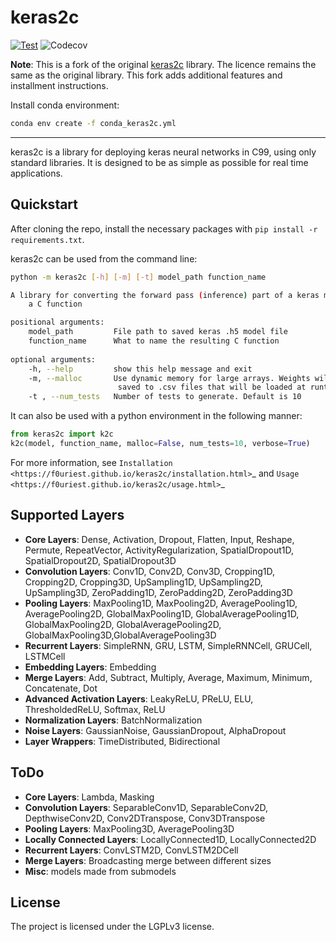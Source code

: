 # keras2c


[![Test](https://github.com/anchal-physics/keras2c/actions/workflows/test.yml/badge.svg)](https://github.com/anchal-physics/keras2c/actions/workflows/test.yml)
![Codecov](https://img.shields.io/codecov/c/github/anchal-physics/keras2c)


**Note**: This is a fork of the original [keras2c](https://github.com/PlasmaControl/keras2c) library. The licence
remains the same as the original library. This fork adds additional features and installment instructions.

Install conda environment:
```bash
conda env create -f conda_keras2c.yml
```

**********

keras2c is a library for deploying keras neural networks in C99, using only standard libraries.
It is designed to be as simple as possible for real time applications.

## Quickstart

After cloning the repo, install the necessary packages with ``pip install -r requirements.txt``.

keras2c can be used from the command line:

```bash
python -m keras2c [-h] [-m] [-t] model_path function_name

A library for converting the forward pass (inference) part of a keras model to
    a C function

positional arguments:
    model_path         File path to saved keras .h5 model file
    function_name      What to name the resulting C function
    
optional arguments:
    -h, --help         show this help message and exit
    -m, --malloc       Use dynamic memory for large arrays. Weights will be
                        saved to .csv files that will be loaded at runtime
    -t , --num_tests   Number of tests to generate. Default is 10
```

It can also be used with a python environment in the following manner:

```python
from keras2c import k2c
k2c(model, function_name, malloc=False, num_tests=10, verbose=True)
```
For more information, see `Installation <https://f0uriest.github.io/keras2c/installation.html>`_ and  `Usage <https://f0uriest.github.io/keras2c/usage.html>`_


## Supported Layers

- **Core Layers**: Dense, Activation, Dropout, Flatten, Input, Reshape, Permute, RepeatVector,  ActivityRegularization, SpatialDropout1D, SpatialDropout2D, SpatialDropout3D
- **Convolution Layers**: Conv1D, Conv2D, Conv3D, Cropping1D, Cropping2D, Cropping3D, UpSampling1D, UpSampling2D, UpSampling3D, ZeroPadding1D, ZeroPadding2D, ZeroPadding3D
- **Pooling Layers**: MaxPooling1D, MaxPooling2D, AveragePooling1D, AveragePooling2D, GlobalMaxPooling1D, GlobalAveragePooling1D, GlobalMaxPooling2D, GlobalAveragePooling2D, GlobalMaxPooling3D,GlobalAveragePooling3D
- **Recurrent Layers**: SimpleRNN, GRU, LSTM, SimpleRNNCell, GRUCell, LSTMCell
- **Embedding Layers**: Embedding
- **Merge Layers**: Add, Subtract, Multiply, Average, Maximum, Minimum, Concatenate, Dot
- **Advanced Activation Layers**: LeakyReLU, PReLU, ELU, ThresholdedReLU, Softmax, ReLU
- **Normalization Layers**: BatchNormalization
- **Noise Layers**: GaussianNoise, GaussianDropout, AlphaDropout
- **Layer Wrappers**: TimeDistributed, Bidirectional
  
## ToDo
- **Core Layers**: Lambda, Masking
- **Convolution Layers**: SeparableConv1D, SeparableConv2D, DepthwiseConv2D, Conv2DTranspose, Conv3DTranspose
- **Pooling Layers**: MaxPooling3D, AveragePooling3D
- **Locally Connected Layers**: LocallyConnected1D, LocallyConnected2D
- **Recurrent Layers**: ConvLSTM2D, ConvLSTM2DCell
- **Merge Layers**: Broadcasting merge between different sizes
- **Misc**: models made from submodels
  
## License

The project is licensed under the LGPLv3 license.
